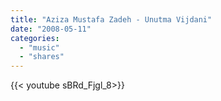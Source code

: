 ```yaml
---
title: "Aziza Mustafa Zadeh - Unutma Vijdani"
date: "2008-05-11"
categories:
  - "music"
  - "shares"
---
```


<div style="width: 70vw;">{{< youtube sBRd_Fjgl_8>}}</div>
